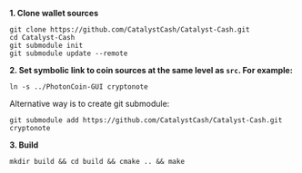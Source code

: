 **1. Clone wallet sources**

```
git clone https://github.com/CatalystCash/Catalyst-Cash.git
cd Catalyst-Cash
git submodule init
git submodule update --remote
```


**2. Set symbolic link to coin sources at the same level as `src`. For example:**

```
ln -s ../PhotonCoin-GUI cryptonote
```

Alternative way is to create git submodule:

```
git submodule add https://github.com/CatalystCash/Catalyst-Cash.git cryptonote
```

**3. Build**

```
mkdir build && cd build && cmake .. && make
```
